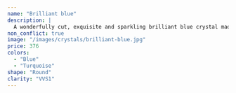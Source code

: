 ```yaml
---
name: "Brilliant blue"
description: |
  A wonderfully cut, exquisite and sparkling brilliant blue crystal made from compressed dinosaurs remains.
non_conflict: true
image: "/images/crystals/brilliant-blue.jpg"
price: 376
colors:
  - "Blue"
  - "Turquoise"
shape: "Round"
clarity: "VVS1"
---
```

